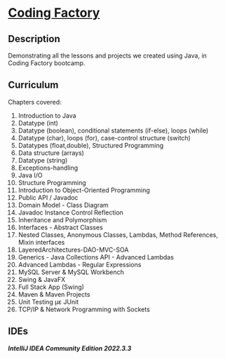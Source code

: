 # [Coding Factory](https://codingfactory.aueb.gr/)  
## Description  
Demonstrating all the lessons and projects we created using Java, in Coding Factory bootcamp.
## Curriculum
Chapters covered: 
<ol>
  <li>Introduction to Java</li>
  <li>Datatype (int)</li>
  <li>Datatype (boolean), conditional statements (if-else), loops (while)</li>
  <li>Datatype (char), loops (for), case-control structure (switch)</li>
  <li>Datatypes (float,double), Structured Programming</li>
  <li>Data structure (arrays)</li>
  <li>Datatype (string)</li>
  <li>Exceptions-handling</li>
  <li>Java I/O</li>
  <li>Structure Programming</li>
  <li>Introduction to Object-Oriented Programming</li>
  <li>Public API / Javadoc</li>
  <li>Domain Model - Class Diagram</li>
  <li>Javadoc Instance Control Reflection</li>
  <li>Inheritance and Polymorphism</li>
  <li>Interfaces - Abstract Classes</li>
  <li>Nested Classes, Anonymous Classes, Lambdas, Method References, Mixin interfaces</li>
  <li>LayeredArchitectures-DAO-MVC-SOA</li>
  <li>Generics - Java Collections API - Advanced Lambdas</li>
  <li>Advanced Lambdas - Regular Expressions</li>
  <li>MySQL Server & MySQL Workbench</li>
  <li>Swing & JavaFX</li>
  <li>Full Stack App (Swing)</li>
  <li>Maven & Maven Projects</li>
  <li>Unit Testing με JUnit</li>
  <li>TCP/IP & Network Programming with Sockets</li>
  </ol>  
  
## IDEs
***IntelliJ IDEA Community Edition 2022.3.3***
